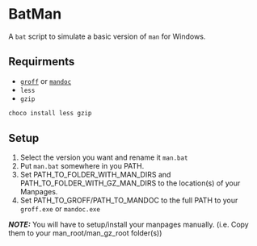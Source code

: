 # BatMan
A `bat` script to simulate a basic version of `man` for Windows.

## Requirments
* [`groff`](https://sourceforge.net/projects/ezwinports/files/) or [`mandoc`](https://embedeo.org/ws/doc/man_windows/)
* `less`
* `gzip`
```bash
choco install less gzip
```

## Setup
1. Select the version you want and rename it `man.bat`
2. Put `man.bat` somewhere in you PATH.
3. Set PATH_TO_FOLDER_WITH_MAN_DIRS and PATH_TO_FOLDER_WITH_GZ_MAN_DIRS to the location(s) of your Manpages.
4. Set PATH_TO_GROFF/PATH_TO_MANDOC to the full PATH to your `groff.exe` or `mandoc.exe`

**_NOTE:_** You will have to setup/install your manpages manually. (i.e. Copy them to your man_root/man_gz_root folder(s))